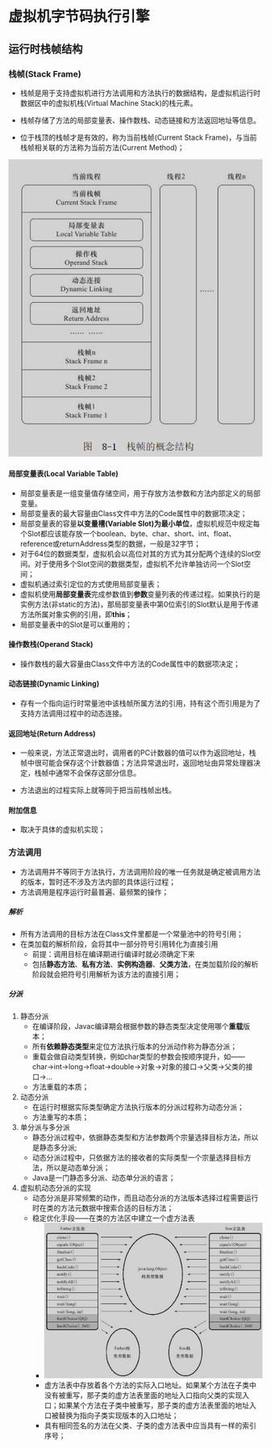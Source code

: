 # 虚拟机字节码执行引擎

## 运行时栈帧结构

### 栈帧(Stack Frame)

- 栈帧是用于支持虚拟机进行方法调用和方法执行的数据结构，是虚拟机运行时数据区中的虚拟机栈(Virtual Machine Stack)的栈元素。

- 栈帧存储了方法的局部变量表、操作数栈、动态链接和方法返回地址等信息。

- 位于栈顶的栈帧才是有效的，称为当前栈帧(Current Stack Frame)，与当前栈帧相关联的方法称为当前方法(Current Method)；

![image-20200523165445992](%E8%99%9A%E6%8B%9F%E6%9C%BA%E5%AD%97%E8%8A%82%E7%A0%81%E6%89%A7%E8%A1%8C%E5%BC%95%E6%93%8E.assets/image-20200523165445992.png)

#### 局部变量表(Local Variable Table)

- 局部变量表是一组变量值存储空间，用于存放方法参数和方法内部定义的局部变量。
- 局部变量表的最大容量由Class文件中方法的Code属性中的数据项决定；
- 局部变量表的容量**以变量槽(Variable Slot)为最小单位**，虚拟机规范中规定每个Slot都应该能存放一个boolean、byte、char、short、int、float、reference或returnAddress类型的数据，一般是32字节；
- 对于64位的数据类型，虚拟机会以高位对其的方式为其分配两个连续的Slot空间。对于使用多个Slot空间的数据类型，虚拟机不允许单独访问一个Slot空间；
- 虚拟机通过索引定位的方式使用局部变量表；
- 虚拟机使用**局部变量表**完成参数值到**参数**变量列表的传递过程。如果执行的是实例方法(非static的方法)，那局部变量表中第0位索引的Slot默认是用于传递方法所属对象实例的引用，即**this**；
-  局部变量表中的Slot是可以重用的；

#### 操作数栈(Operand Stack)

- 操作数栈的最大容量由Class文件中方法的Code属性中的数据项决定；

#### 动态链接(Dynamic Linking)

- 存有一个指向运行时常量池中该栈帧所属方法的引用，持有这个而引用是为了支持方法调用过程中的动态连接。

#### 返回地址(Return Address)

- 一般来说，方法正常退出时，调用者的PC计数器的值可以作为返回地址，栈帧中很可能会保存这个计数器值；方法异常退出时，返回地址由异常处理器决定，栈帧中通常不会保存这部分信息。

- 方法退出的过程实际上就等同于把当前栈帧出栈。

#### 附加信息

- 取决于具体的虚拟机实现；

### 方法调用

- 方法调用并不等同于方法执行，方法调用阶段的唯一任务就是确定被调用方法的版本，暂时还不涉及方法内部的具体运行过程；
- 方法调用是程序运行时最普遍、最频繁的操作；

##### 解析

- 所有方法调用的目标方法在Class文件里都是一个常量池中的符号引用；
- 在类加载的解析阶段，会将其中一部分符号引用转化为直接引用
  - 前提：调用目标在编译期进行编译时就必须确定下来
  - 包括**静态方法**、**私有方法**、**实例构造器**、**父类方法**，在类加载阶段的解析阶段就会把符号引用解析为该方法的直接引用；

##### 分派

1. 静态分派
   - 在编译阶段，Javac编译期会根据参数的静态类型决定使用哪个**重载**版本；
   - 所有**依赖静态类型**来定位方法执行版本的分派动作称为静态分派；
   - 重载会做自动类型转换，例如char类型的参数会按顺序提升，如——char->int->long->float->double->对象->对象的接口->父类->父类的接口->...
   - 方法重载的本质；
2. 动态分派
   - 在运行时根据实际类型确定方法执行版本的分派过程称为动态分派；
   - 方法重写的本质；
3. 单分派与多分派
   - 静态分派过程中，依据静态类型和方法参数两个宗量选择目标方法，所以是静态多分派;
   - 动态分派过程中，只依据方法的接收者的实际类型一个宗量选择目标方法，所以是动态单分派；
   - Java是一门静态多分派、动态单分派的语言；
4. 虚拟机动态分派的实现
   - 动态分派是非常频繁的动作，而且动态分派的方法版本选择过程需要运行时在类的方法元数据中搜索合适的目标方法；
   - 稳定优化手段——在类的方法区中建立一个虚方法表
     - ![image-20200604104629836](%E8%99%9A%E6%8B%9F%E6%9C%BA%E5%AD%97%E8%8A%82%E7%A0%81%E6%89%A7%E8%A1%8C%E5%BC%95%E6%93%8E.assets/image-20200604104629836.png)
     - 虚方法表中存放着各个方法的实际入口地址。如果某个方法在子类中没有被重写，那子类的虚方法表里面的地址入口指向父类的实现入口；如果某个方法在子类中被重写，那子类的虚方法表里面的地址入口被替换为指向子类实现版本的入口地址；
     - 具有相同签名的方法在父类、子类的虚方法表中应当具有一样的索引序号；





